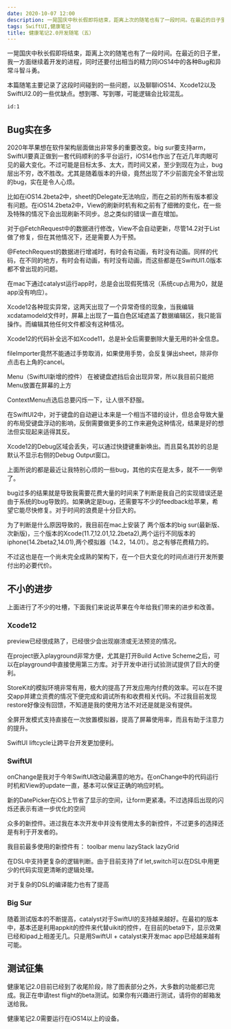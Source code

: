 ```yaml
---
date: 2020-10-07 12:00
description: 一晃国庆中秋长假即将结束，距离上次的随笔也有了一段时间。在最近的日子里，我一方面继续着开发的进程，同时还要付出相当的精力同iOS14中的各种Bug和异常斗智斗勇。本篇随笔主要记录了这段时间碰到的一些问题，以及聊聊iOS14、Xcode12以及SwiftUI2.0的一些优缺点。想到哪、写到哪，可能逻辑会比较混乱。
tags: SwiftUI,健康笔记
title: 健康笔记2.0开发随笔（五）
---
```


一晃国庆中秋长假即将结束，距离上次的随笔也有了一段时间。在最近的日子里，我一方面继续着开发的进程，同时还要付出相当的精力同iOS14中的各种Bug和异常斗智斗勇。

本篇随笔主要记录了这段时间碰到的一些问题，以及聊聊iOS14、Xcode12以及SwiftUI2.0的一些优缺点。想到哪、写到哪，可能逻辑会比较混乱。

```responser
id:1
```

## Bug实在多 ##

2020年苹果想在软件架构层面做出非常多的重要改变。big sur要支持arm，SwiftUI要真正做到一套代码顺利的多平台运行，iOS14也作出了在近几年肉眼可见的最大变化。不过可能是目标太多、太大，而时间又紧，至少到现在为止，bug层出不穷，改不胜改。尤其是随着版本的升级，竟然出现了不少前面完全不曾出现的bug，实在是令人心烦。

比如在iOS14.2beta2中，sheet的Delegate无法响应，而在之前的所有版本都没有问题。在iOS14.2beta2中，View的刷新时机有和之前有了细微的变化，在一些及特殊的情况下会出现刷新不同步。总之类似的错误一直在增加。

对于@FetchRequest中的数据进行修改，View不会自动更新，尽管14.2对于List做了修复，但在其他情况下，还是需要人为干预。

@FetechRequest的数据进行增减时，有时会有动画，有时没有动画。同样的代码，在不同的地方，有时会有动画，有时没有动画，而这些都是在SwiftUI1.0版本都不曾出现的问题。

在mac下通过catalyst运行app时，总是会出现假死情况（系统cup占用为0，就是app没有响应）。

Xcode12各种现实异常，这两天出现了一个异常奇怪的现象，当我编辑xcdatamodeld文件时，屏幕上出现了一篇白色区域遮盖了数据编辑区，我只能盲操作。而编辑其他任何文件都没有这种情况。

Xcode12的代码补全远不如Xcode11，总是补全后需要删除大量无用的补全信息。

fileImporter竟然不能通过手势取消，如果使用手势，会反复弹出sheet，除非你点击右上角的cancel。

Menu（SwiftUI新增的控件） 在被键盘遮挡后会出现异常，所以我目前只能把Menu放置在屏幕的上方

ContextMenu点选后总要闪烁一下，让人很不舒服。

在SwiftUI2中，对于键盘的自动避让本来是一个相当不错的设计，但总会导致大量的布局受键盘浮动的影响，反倒需要做更多的工作来避免这种情况，结果是好的想法但实现起来适得其反。

Xcode12的Debug区域会丢失，可以通过快捷键重新唤出。而且莫名其妙的总是默认不显示右侧的Debug Output窗口。

上面所说的都是最近让我特别心烦的一些bug，其他的实在是太多，就不一一例举了。

bug过多的结果就是导致我需要花费大量的时间来了判断是我自己的实现错误还是由于系统的bug导致的。如果确定是bug，还需要写不少的feedback给苹果，希望它能尽快修复。对于时间的浪费是十分巨大的。

为了判断是什么原因导致的，我目前在mac上安装了 两个版本的big sur(最新版、次新版)，三个版本的Xcode(11.7,12.01,12.2beta2),两个运行不同版本的iphone(14.2beta2,14.01),两个模拟器（14.2，14.01）。总之有够花费精力的。

不过这也是在一个尚未完全成熟的架构下，在一个巨大变化的时间点进行开发所要付出的必要代价。

## 不小的进步 ##

上面进行了不少的吐槽，下面我们来说说苹果在今年给我们带来的进步和改善。

### Xcode12 ###

preview已经很成熟了，已经很少会出现崩溃或无法预览的情况。

在project嵌入playground非常方便，尤其是打开Build Active Scheme之后，可以在playground中直接使用第三方库。对于开发中进行试验测试提供了巨大的便利。

StoreKit的模拟环境非常有用，极大的提高了开发应用内付费的效率。可以在不提交app并建立资费的情况下便完成和调试所有和收费相关代码。不过我目前发现restore好像没有回馈，不知道是我的使用方法不对还是就是没有提供。

全屏开发模式支持直接在一次放置模拟器，提高了屏幕使用率，而且有助于注意力的提升。

SwiftUI liftcycle让跨平台开发更加便利。

### SwiftUI ###

onChange是我对于今年SwiftUI改动最满意的地方。在onChange中的代码运行时机和View的update一直，基本可以保证正确的响应时机。

新的DatePicker在iOS上节省了显示的空间，让form更紧凑。不过选择后出现的闪烁还表示有进一步优化的空间

众多的新控件。进过我在本次开发中并没有使用太多的新控件，不过更多的选择还是有利于开发者的。

我目前最多使用的新控件有： toolbar menu lazyStack lazyGrid

在DSL中支持更复杂的逻辑判断。由于目前支持了if let,switch可以在DSL中用更少的代码实现更清晰的逻辑处理。

对于复杂的DSL的编译能力也有了提高

### Big Sur ###

随着测试版本的不断提高，catalyst对于SwiftUI的支持越来越好。在最初的版本中，基本还是利用appkit的控件来代替uikit的控件，在目前的beta9下，显示效果已经和ipad上相差无几。只是用SwiftUI + catalyst来开发mac app已经越来越有可能。

## 测试征集 ##

健康笔记2.0目前已经到了收尾阶段，除了图表部分之外，大多数的功能都已完成。我正在申请test flight的beta测试。如果你有兴趣进行测试，请将你的邮箱发送给我。

健康笔记2.0需要运行在iOS14以上的设备。
